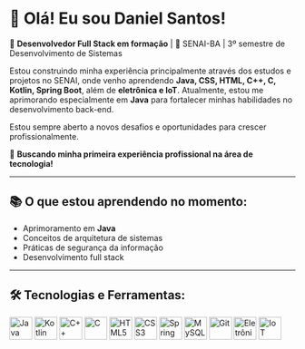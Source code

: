 # 👋 Olá! Eu sou Daniel Santos!

🎯 **Desenvolvedor Full Stack em formação** | 📍 SENAI-BA | 3º semestre de Desenvolvimento de Sistemas

Estou construindo minha experiência principalmente através dos estudos e projetos no SENAI, onde venho aprendendo **Java, CSS, HTML, C++, C, Kotlin, Spring Boot**, além de **eletrônica e IoT**. Atualmente, estou me aprimorando especialmente em **Java** para fortalecer minhas habilidades no desenvolvimento back-end.

Estou sempre aberto a novos desafios e oportunidades para crescer profissionalmente.

🚀 **Buscando minha primeira experiência profissional na área de tecnologia!**

---

## 📚 O que estou aprendendo no momento:

- Aprimoramento em **Java**  
- Conceitos de arquitetura de sistemas  
- Práticas de segurança da informação  
- Desenvolvimento full stack  

---

## 🛠️ Tecnologias e Ferramentas:

<p align="left">
  <img src="https://cdn.jsdelivr.net/gh/devicons/devicon/icons/java/java-original.svg" alt="Java" width="40" height="40"/>
  <img src="https://cdn.jsdelivr.net/gh/devicons/devicon/icons/kotlin/kotlin-original.svg" alt="Kotlin" width="40" height="40"/>
  <img src="https://cdn.jsdelivr.net/gh/devicons/devicon/icons/cplusplus/cplusplus-original.svg" alt="C++" width="40" height="40"/>
  <img src="https://cdn.jsdelivr.net/gh/devicons/devicon/icons/c/c-original.svg" alt="C" width="40" height="40"/>
  <img src="https://cdn.jsdelivr.net/gh/devicons/devicon/icons/html5/html5-original.svg" alt="HTML5" width="40" height="40"/>
  <img src="https://cdn.jsdelivr.net/gh/devicons/devicon/icons/css3/css3-original.svg" alt="CSS3" width="40" height="40"/>
  <img src="https://cdn.jsdelivr.net/gh/devicons/devicon/icons/spring/spring-original.svg" alt="Spring Boot" width="40" height="40"/>
  <img src="https://cdn.jsdelivr.net/gh/devicons/devicon/icons/mysql/mysql-original.svg" alt="MySQL" width="40" height="40"/>
  <img src="https://cdn.jsdelivr.net/gh/devicons/devicon/icons/git/git-original.svg" alt="Git" width="40" height="40"/>
  <img src="https://img.icons8.com/ios-filled/50/electronics.png" alt="Eletrônica" width="40" height="40"/>
  <img src="https://img.icons8.com/ios-filled/50/internet-of-things.png" alt="IoT" width="40" height="40"/>
</p>
